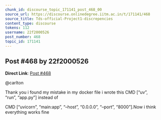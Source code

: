 ```yaml
---
chunk_id: discourse_topic_171141_post_468_00
source_url: https://discourse.onlinedegree.iitm.ac.in/t/171141/468
source_title: Tds-official-Project1-discrepencies
content_type: discourse
tokens: 112
username: 22f2000526
post_number: 468
topic_id: 171141
---
```


## Post #468 by 22f2000526

**Direct Link**: [Post #468](https://discourse.onlinedegree.iitm.ac.in/t/171141/468)

@carlton

Thank you i found my mistake in my docker file i wrote this CMD [“uv”, “run”, “app.py”] instead of

CMD [“uvicorn”, “main:app”, “–host”, “0.0.0.0”, “–port”, “8000”].Now i think everything works fine
